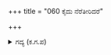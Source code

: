 +++
title = "060 ಕೈದು ನೆರೆತೀರಿದರೆ"

+++

<details><summary>ಗದ್ಯ (ಕ.ಗ.ಪ) </summary>

60. "ಆಯುಧಗಳು ಮುಗಿಯಲಾಗಿ ಹೆಣಗಳೇ ಆಯುಧಗಳಾದುವು. ಶತ್ರು ಸೈನ್ಯನಾಶಕನಾದ ಪರಾಕ್ರಮಿಯ ಕೈಯ ಬಾಯಲ್ಲಿ ಸಿಲುಕಿಕೊಂಡೆಯಲ್ಲಾ ಭೀಮ, ಕೃಷ್ಣ ಕಾಪಾಡಲಾರನೇ ? ಆ ನಿನ್ನ ಮೈದುನನನ್ನು  ಮೊರೆಹೊಗು. ದ್ರೌಪದಿಯು ಮುತ್ತೈದೆಯೋ ? ವಿಧವೆಯೋ  ಹೇಳು"  ಎಂದು ಕರ್ಣನು ಹೇಳಿದನು.
</details>
